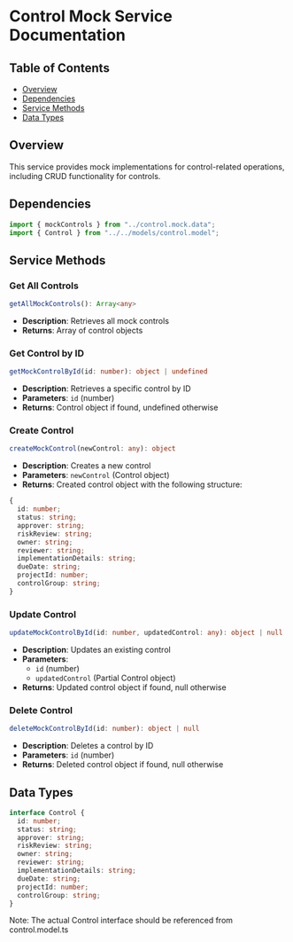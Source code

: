 # Control Mock Service Documentation

## Table of Contents

- [Overview](#overview)
- [Dependencies](#dependencies)
- [Service Methods](#service-methods)
- [Data Types](#data-types)

## Overview

This service provides mock implementations for control-related operations, including CRUD functionality for controls.

## Dependencies

```typescript
import { mockControls } from "../control.mock.data";
import { Control } from "../../models/control.model";
```

## Service Methods

### Get All Controls

```typescript
getAllMockControls(): Array<any>
```

- **Description**: Retrieves all mock controls
- **Returns**: Array of control objects

### Get Control by ID

```typescript
getMockControlById(id: number): object | undefined
```

- **Description**: Retrieves a specific control by ID
- **Parameters**: `id` (number)
- **Returns**: Control object if found, undefined otherwise

### Create Control

```typescript
createMockControl(newControl: any): object
```

- **Description**: Creates a new control
- **Parameters**: `newControl` (Control object)
- **Returns**: Created control object with the following structure:

```typescript
{
  id: number;
  status: string;
  approver: string;
  riskReview: string;
  owner: string;
  reviewer: string;
  implementationDetails: string;
  dueDate: string;
  projectId: number;
  controlGroup: string;
}
```

### Update Control

```typescript
updateMockControlById(id: number, updatedControl: any): object | null
```

- **Description**: Updates an existing control
- **Parameters**:
  - `id` (number)
  - `updatedControl` (Partial Control object)
- **Returns**: Updated control object if found, null otherwise

### Delete Control

```typescript
deleteMockControlById(id: number): object | null
```

- **Description**: Deletes a control by ID
- **Parameters**: `id` (number)
- **Returns**: Deleted control object if found, null otherwise

## Data Types

```typescript
interface Control {
  id: number;
  status: string;
  approver: string;
  riskReview: string;
  owner: string;
  reviewer: string;
  implementationDetails: string;
  dueDate: string;
  projectId: number;
  controlGroup: string;
}
```

Note: The actual Control interface should be referenced from control.model.ts
